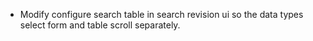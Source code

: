 - Modify configure search table in search revision ui so the data types select form and table scroll separately.